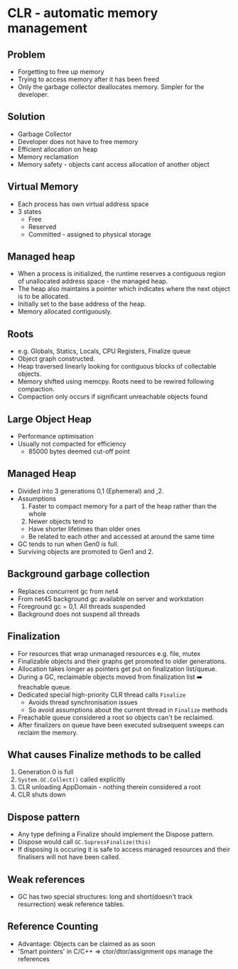 # CLR - automatic memory management

## Problem
- Forgetting to free up memory
- Trying to access memory after it has been freed
- Only the garbage collector deallocates memory. Simpler for the developer.

## Solution
- Garbage Collector
- Developer does not have to free memory
- Efficient allocation on heap
- Memory reclamation
- Memory safety - objects cant access allocation of another object

## Virtual Memory
- Each process has own virtual address space
- 3 states
  - Free
  - Reserved
  - Committed - assigned to physical storage

## Managed heap
- When a process is initialized, the runtime reserves a contiguous region of
unallocated address space - the managed heap.
- The heap also maintains a pointer which indicates where the next object is
to be allocated.
- Initially set to the base address of the heap.
- Memory allocated contiguously.

## Roots
- e.g. Globals, Statics, Locals, CPU Registers, Finalize queue
- Object graph constructed.
- Heap traversed linearly looking for contiguous blocks of collectable
objects.
- Memory shifted using memcpy. Roots need to be rewired following compaction.
- Compaction only occurs if significant unreachable objects found

## Large Object Heap
- Performance optimisation
- Usually not compacted for efficiency
  - 85000 bytes deemed cut-off point

## Managed Heap
- Divided into 3 generations 0,1 (Ephemeral) and ,2.
- Assumptions
  1. Faster to compact memory for a part of the heap rather than the whole
  2. Newer objects tend to
    - Have shorter lifetimes than older ones
    - Be related to each other and accessed at around the same time
- GC tends to run when Gen0 is full.
- Surviving objects are promoted to Gen1 and 2.

## Background garbage collection
- Replaces concurrent gc from net4 
- From net45 background gc available on server and workstation
- Foreground gc = 0,1. All threads suspended
- Background does not suspend all threads

## Finalization
- For resources that wrap unmanaged resources e.g. file, mutex
- Finalizable objects and their graphs get promoted to older generations.
- Allocation takes longer as pointers get put on finalization list/queue.
- During a GC, reclaimable objects moved from finalization list ➡️ freachable queue.
- Dedicated special high-priority CLR thread calls ```Finalize```
  - Avoids thread synchronisation issues
  - So avoid assumptions about the current thread in ```Finalize``` methods
- Freachable queue considered a root so objects can't be reclaimed.
- After finalizers on queue have been executed subsequent sweeps can reclaim the memory.

## What causes Finalize methods to be called
1. Generation 0 is full
2. ```System.GC.Collect()``` called explicitly
3. CLR unloading AppDomain - nothing therein considered a root
4. CLR shuts down

## Dispose pattern
- Any type defining a Finalize should implement the Dispose pattern.
- Dispose would call ```GC.SupressFinalize(this)```
- If disposing is occuring it is safe to access managed resources and their
finalisers will not have been called.

## Weak references
- GC has two special structures: long and short(doesn't track resurrection)
weak reference tables.

## Reference Counting
- Advantage: Objects can be claimed as as soon
- 'Smart pointers'  in C/C++ => ctor/dtor/assignment ops manage the references
